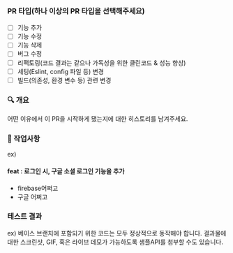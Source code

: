 ### PR 타입(하나 이상의 PR 타입을 선택해주세요)

- [ ] 기능 추가
- [ ] 기능 수정
- [ ] 기능 삭제
- [ ] 버그 수정
- [ ] 리팩토링(코드 결과는 같으나 가독성을 위한 클린코드 & 성능 향상)
- [ ] 세팅(Eslint, config 파일 등) 변경
- [ ] 빌드(의존성, 환경 변수 등) 관련 변경

### :mag: 개요

어떤 이유에서 이 PR을 시작하게 됐는지에 대한 히스토리를 남겨주세요.

### :pencil: 작업사항

ex)

#### feat : 로그인 시, 구글 소셜 로그인 기능을 추가

- firebase어쩌고
- 구글 어쩌고

### 테스트 결과

ex) 베이스 브랜치에 포함되기 위한 코드는 모두 정상적으로 동작해야 합니다. 결과물에 대한 스크린샷, GIF, 혹은 라이브 데모가 가능하도록 샘플API를 첨부할 수도 있습니다.
